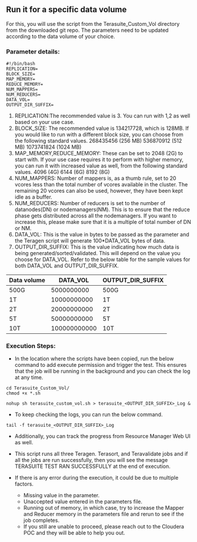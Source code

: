 ## Run it for a specific data volume

For this, you will use the script from the Terasuite_Custom_Vol directory from the downloaded git repo. 
The parameters need to be updated according to the data volume of your choice. 

### Parameter details: 
```
#!/bin/bash
REPLICATION=
BLOCK_SIZE=
MAP_MEMORY=
REDUCE_MEMORY=
NUM_MAPPERS=
NUM_REDUCERS=
DATA_VOL=
OUTPUT_DIR_SUFFIX=
```

1. REPLICATION:The recommended value is 3. You can run with 1,2 as well based on your use case. 
2. BLOCK_SIZE: The recommended value is 134217728, which is 128MB. If you would like to run with a different block size, you can choose from the following standard values. 
    268435456 (256 MB)
    536870912 (512 MB)
    1073741824 (1024 MB)
3. MAP_MEMORY,REDUCE_MEMORY: These can be set to 2048 (2G) to start with. If your use case requires it to perform with higher memory, you can run it with increased value as well, from the following standard values. 
    4096 (4G)
    6144 (6G)
    8192 (8G)
4. NUM_MAPPERS: Number of mappers is, as a thumb rule, set to 20 vcores less than the total number of vcores available in the cluster. The remaining 20 vcores can also be used, however, they have been kept idle as a buffer.  
5. NUM_REDUCERS: Number of reducers is set to the number of datanodes(DN) or nodemanagers(NM). This is to ensure that the reduce phase gets distributed across all the nodemanagers. If you want to increase this, please make sure that it is a multiple of total number of DN or NM. 
6. DATA_VOL: This is the value in bytes to be passed as the parameter and the Teragen script will generate 100*DATA_VOL bytes of data. 
7. OUTPUT_DIR_SUFFIX: This is the value indicating how much data is being generated/sorted/validated. This will depend on the value you choose for DATA_VOL. Refer to the below table for the sample values for both DATA_VOL and OUTPUT_DIR_SUFFIX. 

Data volume  | DATA_VOL        |  OUTPUT_DIR_SUFFIX
------------ | ---------       |  ------------------
500G         | 5000000000      |   500G
1T           | 10000000000     |   1T
2T           | 20000000000     |   2T
5T           | 50000000000     |   5T
10T          | 100000000000    |   10T


### Execution Steps:

* In the location where the scripts have been copied, run the below command to add execute permission and trigger the test. This ensures that the job will be running in the background and you can check the log at any time. 

```
cd Terasuite_Custom_Vol/
chmod +x *.sh

nohup sh terasuite_custom_vol.sh > terasuite_<OUTPUT_DIR_SUFFIX>_Log &
```

* To keep checking the logs, you can run the below command. 
```
tail -f terasuite_<OUTPUT_DIR_SUFFIX>_Log
```

* Additionally, you can track the progress from Resource Manager Web UI as well. 

* This script runs all three Teragen. Terasort, and Teravalidate jobs and if all the jobs are run successfully, then you will see the message TERASUITE TEST RAN SUCCESSFULLY at the end of execution. 

* If there is any error during the execution, it could be due to multiple factors. 
     * Missing value in the parameter. 
     * Unaccepted value entered in the parameters file. 
     * Running out of memory, in which case, try to increase the Mapper and Reducer memory in the parameters file and rerun to see if the job completes. 
     * If you still are unable to proceed, please reach out to the Cloudera POC and they will be able to help you out. 

